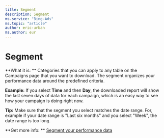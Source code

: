 ```yaml
---
title: Segment
description: Segment
ms.service: "Bing-Ads"
ms.topic: "article"
author: eric-urban
ms.author: eur
---
```


# Segment

**What it is: **    Categories that you can apply to any table on the Campaigns page that you want to download. The segment organizes your performance data around the predefined criteria.

**Example:** If you select **Time** and then **Day**, the downloaded report will show the last seven days of data for each campaign, which is an easy way to see how your campaign is doing right now.

**Tip:** Make sure that the segment you select matches the date range. For, example if your date range is "Last six months" and you select "Week", the date range is too long.

**Get more info: **    [Segment your performance data](../hlp_BA_CONC_Segmentation.md)


